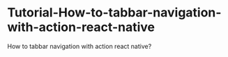 # Tutorial-How-to-tabbar-navigation-with-action-react-native
How to tabbar navigation with action react native?
